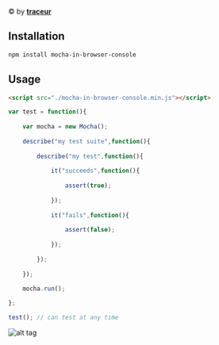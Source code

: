
© by [**traceur**](https://www.npmjs.com/~traceur)

## Installation

```bash
npm install mocha-in-browser-console
```

## Usage

```html
<script src="./mocha-in-browser-console.min.js"></script>
```

```js
var test = function(){
	
	var mocha = new Mocha();
	
	describe("my test suite",function(){
		
		describe("my test",function(){
			
			it("succeeds",function(){
				
				assert(true);
				
			});
			
			it("fails",function(){
				
				assert(false);
				
			});
			
		});
		
	});
	
	mocha.run();

};

test(); // can test at any time
```

![alt tag](http://cdn.pspu.pl/mocha/mocha_test_4.png)